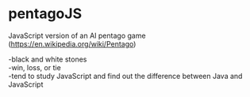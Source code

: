 # pentagoJS

JavaScript version of an AI pentago game (https://en.wikipedia.org/wiki/Pentago) 

-black and white stones  
-win, loss, or tie  
-tend to study JavaScript and find out the difference between Java and JavaScript  
